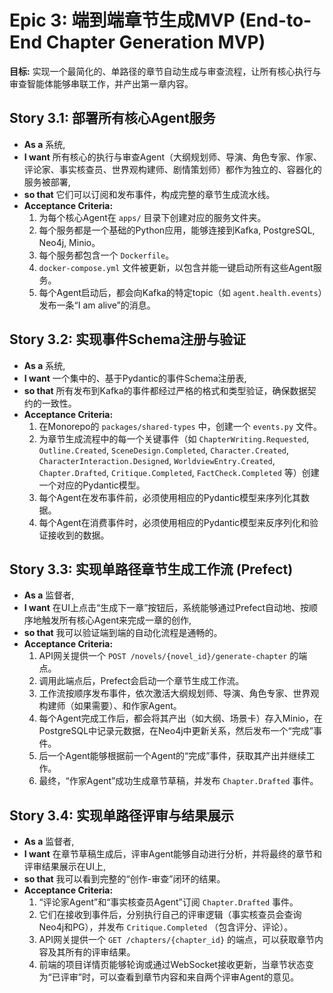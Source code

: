 # Epic 3: 端到端章节生成MVP (End-to-End Chapter Generation MVP)

**目标:** 实现一个最简化的、单路径的章节自动生成与审查流程，让所有核心执行与审查智能体能够串联工作，并产出第一章内容。

## Story 3.1: 部署所有核心Agent服务

*   **As a** 系统,
*   **I want** 所有核心的执行与审查Agent（大纲规划师、导演、角色专家、作家、评论家、事实核查员、世界观构建师、剧情策划师）都作为独立的、容器化的服务被部署,
*   **so that** 它们可以订阅和发布事件，构成完整的章节生成流水线。
*   **Acceptance Criteria:**
    1.  为每个核心Agent在 `apps/` 目录下创建对应的服务文件夹。
    2.  每个服务都是一个基础的Python应用，能够连接到Kafka, PostgreSQL, Neo4j, Minio。
    3.  每个服务都包含一个 `Dockerfile`。
    4.  `docker-compose.yml` 文件被更新，以包含并能一键启动所有这些Agent服务。
    5.  每个Agent启动后，都会向Kafka的特定topic（如 `agent.health.events`）发布一条“I am alive”的消息。

## Story 3.2: 实现事件Schema注册与验证

*   **As a** 系统,
*   **I want** 一个集中的、基于Pydantic的事件Schema注册表,
*   **so that** 所有发布到Kafka的事件都经过严格的格式和类型验证，确保数据契约的一致性。
*   **Acceptance Criteria:**
    1.  在Monorepo的 `packages/shared-types` 中，创建一个 `events.py` 文件。
    2.  为章节生成流程中的每一个关键事件（如 `ChapterWriting.Requested`, `Outline.Created`, `SceneDesign.Completed`, `Character.Created`, `CharacterInteraction.Designed`, `WorldviewEntry.Created`, `Chapter.Drafted`, `Critique.Completed`, `FactCheck.Completed` 等）创建一个对应的Pydantic模型。
    3.  每个Agent在发布事件前，必须使用相应的Pydantic模型来序列化其数据。
    4.  每个Agent在消费事件时，必须使用相应的Pydantic模型来反序列化和验证接收到的数据。

## Story 3.3: 实现单路径章节生成工作流 (Prefect)

*   **As a** 监督者,
*   **I want** 在UI上点击“生成下一章”按钮后，系统能够通过Prefect自动地、按顺序地触发所有核心Agent来完成一章的创作,
*   **so that** 我可以验证端到端的自动化流程是通畅的。
*   **Acceptance Criteria:**
    1.  API网关提供一个 `POST /novels/{novel_id}/generate-chapter` 的端点。
    2.  调用此端点后，Prefect会启动一个章节生成工作流。
    3.  工作流按顺序发布事件，依次激活大纲规划师、导演、角色专家、世界观构建师（如果需要）、和作家Agent。
    4.  每个Agent完成工作后，都会将其产出（如大纲、场景卡）存入Minio，在PostgreSQL中记录元数据，在Neo4j中更新关系，然后发布一个“完成”事件。
    5.  后一个Agent能够根据前一个Agent的“完成”事件，获取其产出并继续工作。
    6.  最终，“作家Agent”成功生成章节草稿，并发布 `Chapter.Drafted` 事件。

## Story 3.4: 实现单路径评审与结果展示

*   **As a** 监督者,
*   **I want** 在章节草稿生成后，评审Agent能够自动进行分析，并将最终的章节和评审结果展示在UI上,
*   **so that** 我可以看到完整的“创作-审查”闭环的结果。
*   **Acceptance Criteria:**
    1.  “评论家Agent”和“事实核查员Agent”订阅 `Chapter.Drafted` 事件。
    2.  它们在接收到事件后，分别执行自己的评审逻辑（事实核查员会查询Neo4j和PG），并发布 `Critique.Completed` （包含评分、评论）。
    3.  API网关提供一个 `GET /chapters/{chapter_id}` 的端点，可以获取章节内容及其所有的评审结果。
    4.  前端的项目详情页能够轮询或通过WebSocket接收更新，当章节状态变为“已评审”时，可以查看到章节内容和来自两个评审Agent的意见。
